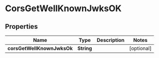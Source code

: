 # CorsGetWellKnownJwksOK

## Properties

| Name                       | Type       | Description | Notes      |
| -------------------------- | ---------- | ----------- | ---------- |
| **corsGetWellKnownJwksOk** | **String** |             | [optional] |
